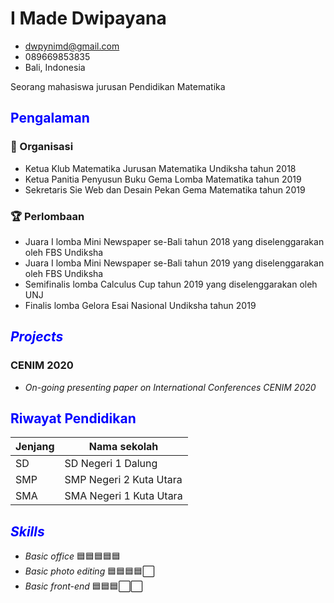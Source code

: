 # I Made Dwipayana

- <dwpynimd@gmail.com>
- 089669853835
- Bali, Indonesia

Seorang mahasiswa jurusan Pendidikan Matematika

## <span style="color:blue">Pengalaman</span>

### 🏃 Organisasi

 - Ketua Klub Matematika Jurusan Matematika Undiksha tahun 2018
 - Ketua Panitia Penyusun Buku Gema Lomba Matematika tahun 2019
 - Sekretaris Sie Web dan Desain Pekan Gema Matematika tahun 2019

### 🏆 Perlombaan

 - Juara I lomba Mini Newspaper se-Bali tahun 2018 yang diselenggarakan oleh FBS Undiksha
 - Juara I lomba Mini Newspaper se-Bali tahun 2019 yang diselenggarakan oleh FBS Undiksha
 - Semifinalis lomba Calculus Cup tahun 2019 yang diselenggarakan oleh UNJ 
 - Finalis lomba Gelora Esai Nasional Undiksha tahun 2019

## <span style="color:blue">*Projects*</span>

### CENIM 2020

- *On-going presenting paper on International Conferences CENIM 2020*

## <span style="color:blue">Riwayat Pendidikan</span>

| Jenjang | Nama sekolah            |
| ------- | ----------------------- |
| SD      | SD Negeri 1 Dalung      |
| SMP     | SMP Negeri 2 Kuta Utara |
| SMA     | SMA Negeri 1 Kuta Utara |

## <span style="color:blue">*Skills*</span>

 - *Basic office* 🟦🟦🟦🟦🟦
 - *Basic photo editing* 🟦🟦🟦🟦⬜️
 - *Basic front-end* 🟦🟦🟦⬜️⬜️

